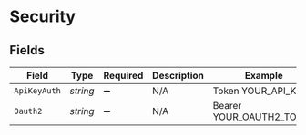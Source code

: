 # Security


## Fields

| Field                    | Type                     | Required                 | Description              | Example                  |
| ------------------------ | ------------------------ | ------------------------ | ------------------------ | ------------------------ |
| `ApiKeyAuth`             | *string*                 | :heavy_minus_sign:       | N/A                      | Token YOUR_API_KEY       |
| `Oauth2`                 | *string*                 | :heavy_minus_sign:       | N/A                      | Bearer YOUR_OAUTH2_TOKEN |